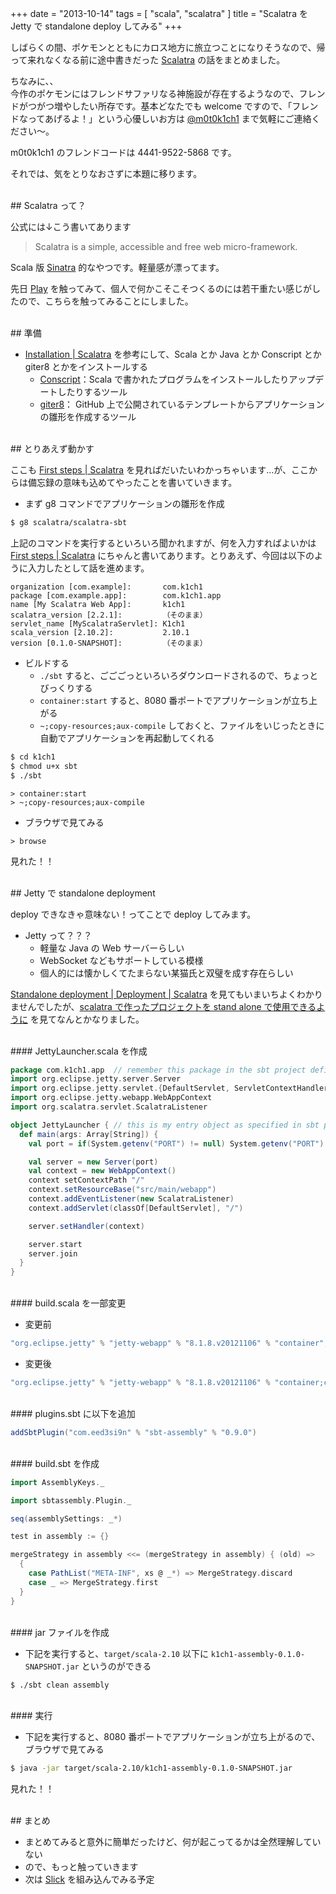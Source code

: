 +++
date = "2013-10-14"
tags = [ "scala", "scalatra" ]
title = "Scalatra を Jetty で standalone deploy してみる"
+++

しばらくの間、ポケモンとともにカロス地方に旅立つことになりそうなので、帰って来れなくなる前に途中書きだった [Scalatra](http://www.scalatra.org) の話をまとめました。

<!--more-->

ちなみに、、  
今作のポケモンにはフレンドサファリなる神施設が存在するようなので、フレンドがつがつ増やしたい所存です。基本どなたでも welcome ですので、「フレンドなってあげるよ！」という心優しいお方は [@m0t0k1ch1](https://twitter.com/m0t0k1ch1) まで気軽にご連絡ください〜。

m0t0k1ch1 のフレンドコードは 4441-9522-5868 です。

それでは、気をとりなおさずに本題に移ります。

<br />
## Scalatra って？

公式には↓こう書いてあります

> Scalatra is a simple, accessible and free web micro-framework.

Scala 版 [Sinatra](http://www.sinatrarb.com) 的なやつです。軽量感が漂ってます。

先日 [Play](http://www.playframework-ja.org/) を触ってみて、個人で何かこそこそつくるのには若干重たい感じがしたので、こちらを触ってみることにしました。

<br />
## 準備

* [Installation | Scalatra](http://www.scalatra.org/2.2/getting-started/installation.html) を参考にして、Scala とか Java とか Conscript とか giter8 とかをインストールする
  * [Conscript](https://github.com/n8han/conscript)：Scala で書かれたプログラムをインストールしたりアップデートしたりするツール
  * [giter8](https://github.com/n8han/giter8)： GitHub 上で公開されているテンプレートからアプリケーションの雛形を作成するツール

<br />
## とりあえず動かす

ここも [First steps | Scalatra](http://www.scalatra.org/2.2/getting-started/first-project.html) を見ればだいたいわかっちゃいます…が、ここからは備忘録の意味も込めてやったことを書いていきます。

* まず g8 コマンドでアプリケーションの雛形を作成

``` sh
$ g8 scalatra/scalatra-sbt
```

上記のコマンドを実行するといろいろ聞かれますが、何を入力すればよいかは [First steps | Scalatra](http://www.scalatra.org/2.2/getting-started/first-project.html) にちゃんと書いてあります。とりあえず、今回は以下のように入力したとして話を進めます。

``` nohighlight
organization [com.example]:       com.k1ch1
package [com.example.app]:        com.k1ch1.app
name [My Scalatra Web App]:       k1ch1
scalatra_version [2.2.1]:         （そのまま）
servlet_name [MyScalatraServlet]: K1ch1
scala_version [2.10.2]:           2.10.1
version [0.1.0-SNAPSHOT]:         （そのまま）
```

* ビルドする
  * `./sbt` すると、ごごごっといろいろダウンロードされるので、ちょっとびっくりする
  * `container:start` すると、8080 番ポートでアプリケーションが立ち上がる
  * `~;copy-resources;aux-compile` しておくと、ファイルをいじったときに自動でアプリケーションを再起動してくれる

``` sh
$ cd k1ch1
$ chmod u+x sbt
$ ./sbt
```

``` nohighlight
> container:start
> ~;copy-resources;aux-compile
```

* ブラウザで見てみる

``` nohighlight
> browse
```

見れた！！

<br />
## Jetty で standalone deployment

deploy できなきゃ意味ない！ってことで deploy してみます。

* Jetty って？？？
  * 軽量な Java の Web サーバーらしい
  * WebSocket などもサポートしている模様
  * 個人的には懐かしくてたまらない某猫氏と双璧を成す存在らしい

[Standalone deployment | Deployment | Scalatra](http://www.scalatra.org/2.2/guides/deployment/standalone.html) を見てもいまいちよくわかりませんでしたが、[scalatra で作ったプロジェクトを stand alone で使用できるように](http://takuya71.hatenablog.com/entry/2013/06/22/180808) を見てなんとかなりました。

<br />
#### JettyLauncher.scala を作成

``` scala
package com.k1ch1.app  // remember this package in the sbt project definition
import org.eclipse.jetty.server.Server
import org.eclipse.jetty.servlet.{DefaultServlet, ServletContextHandler}
import org.eclipse.jetty.webapp.WebAppContext
import org.scalatra.servlet.ScalatraListener

object JettyLauncher { // this is my entry object as specified in sbt project definition
  def main(args: Array[String]) {
    val port = if(System.getenv("PORT") != null) System.getenv("PORT").toInt else 8080

    val server = new Server(port)
    val context = new WebAppContext()
    context setContextPath "/"
    context.setResourceBase("src/main/webapp")
    context.addEventListener(new ScalatraListener)
    context.addServlet(classOf[DefaultServlet], "/")

    server.setHandler(context)

    server.start
    server.join
  }
}
```

<br />
#### build.scala を一部変更

* 変更前

``` scala
"org.eclipse.jetty" % "jetty-webapp" % "8.1.8.v20121106" % "container",
```

* 変更後

``` scala
"org.eclipse.jetty" % "jetty-webapp" % "8.1.8.v20121106" % "container;compile",
```

<br />
#### plugins.sbt に以下を追加

``` scala
addSbtPlugin("com.eed3si9n" % "sbt-assembly" % "0.9.0")
```

<br />
#### build.sbt を作成

``` scala
import AssemblyKeys._

import sbtassembly.Plugin._

seq(assemblySettings: _*)

test in assembly := {}

mergeStrategy in assembly <<= (mergeStrategy in assembly) { (old) =>
  {
    case PathList("META-INF", xs @ _*) => MergeStrategy.discard
    case _ => MergeStrategy.first
  }
}
```

<br />
#### jar ファイルを作成

* 下記を実行すると、`target/scala-2.10` 以下に `k1ch1-assembly-0.1.0-SNAPSHOT.jar` というのができる

``` sh
$ ./sbt clean assembly
```

<br />
#### 実行

* 下記を実行すると、8080 番ポートでアプリケーションが立ち上がるので、ブラウザで見てみる

``` sh
$ java -jar target/scala-2.10/k1ch1-assembly-0.1.0-SNAPSHOT.jar
```

見れた！！

<br />
## まとめ

* まとめてみると意外に簡単だったけど、何が起こってるかは全然理解していない
* ので、もっと触っていきます
* 次は [Slick](http://slick.typesafe.com) を組み込んでみる予定
